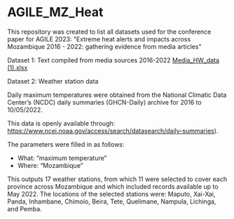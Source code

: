 # AGILE_MZ_Heat

This repository was created to list all datasets used for the conference paper for AGILE 2023: 
"Extreme heat alerts and impacts across Mozambique 2016 - 2022: gathering evidence from media articles" 

Dataset 1: Text compiled from media sources 2016-2022 
[Media_HW_data (1).xlsx](https://github.com/carolinamarghidan/AGILE_MZ_Heat/files/10849347/Media_HW_data.1.xlsx)

Dataset 2: Weather station data

Daily maximum temperatures were obtained from the National Climatic Data Center’s (NCDC) daily summaries (GHCN-Daily) archive for 2016 to 10/05/2022. 

This data is openly available through: 
https://www.ncei.noaa.gov/access/search/datasearch/daily-summaries). 

The parameters were filled in as follows:
- What: “maximum temperature” 
- Where: “Mozambique”

This outputs 17 weather stations, from which 11 were selected to cover each province across Mozambique and which included records available up to May 2022. 
The locations of the selected stations were: Maputo, Xai-Xai, Panda, Inhambane, Chimoio, Beira, Tete, Quelimane, Nampula, Lichinga, and Pemba. 



